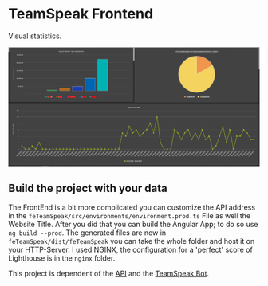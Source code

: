 # TeamSpeak Frontend
Visual statistics.

![Preview](2019-05-28%2021_32_34-Greenshot.png)

## Build the project with your data

The FrontEnd is a bit more complicated you can customize the API address in the `feTeamSpeak/src/environments/environment.prod.ts` File as well the Website Title.
After you did that you can build the Angular App; to do so use `ng build --prod`.
The generated files are now in `feTeamSpeak/dist/feTeamSpeak` you can take the whole folder and host it on your HTTP-Server.
I used NGINX, the configuration for a 'perfect' score of Lighthouse is in the `nginx` folder.

This project is dependent of the [API](https://github.com/BenediktBertsch/Micro_TeamSpeak_API) and the [TeamSpeak Bot](https://github.com/BenediktBertsch/Micro_TeamSpeak_Bot).

